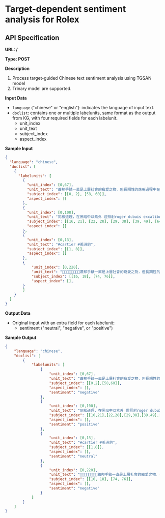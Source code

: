# **Target-dependent sentiment analysis for Rolex**

## API Specification

**URL: /**

**Type: POST**

**Description**

1. Process target-guided Chinese text sentiment analysis using TGSAN model
2. Trinary model are supported. 

**Input Data**

- `language` ("chinese" or "english"): indicates the language of input text.
- `doclist`: contains one or multiple labelunits, same format as the output from KG, with four required fields for each labelunit.
  * unit_index
  * unit_text
  * subject_index
  * aspect_index


**Sample Input**

```json
{
  "language": "chinese",
  "doclist": [
    {
      "labelunits": [
        {
          "unit_index": [0,67],
          "unit_text": "蕭邦手錶一直是上層社會的寵愛之物，但長期性的應用過程中在所難免出現一些常見故障，假如腕錶遭受強烈的撞擊，會給腕錶導致表針掉下來的狀況。",
          "subject_index": [[0, 2], [58, 60]],
          "aspect_index": []
        }, 
        {
          "unit_index": [0,100],
          "unit_text": "同樣道理，在黑暗中以紫外 燈照射roger dubuis excalibur blacklight所發出的七彩光芒，在剔透的鏤通機芯映襯下，也顯得更具深度及迷人。",
          "subject_index": [[16, 21], [22, 28], [29, 38], [39, 49], [64, 66]],
          "aspect_index": []
        }, 
        {
          "unit_index": [0,13],
          "unit_text": "#cartier #美洲豹",
          "subject_index": [[1, 8]],
          "aspect_index": []
        }, 
        {
            "unit_index": [0,220],
            "unit_text": "🤩🤩🤩🤩🤩🤩🤩🤩蕭邦手錶一直是上層社會的寵愛之物，但長期性的應用過程中在所難免出現一些常見故障，假如腕錶遭受強烈的撞擊，會給腕錶導致表針掉下來的狀況。",
            "subject_index": [[16, 18], [74, 76]],
            "aspect_index": [], 
        }
        ]
    }
  ]
}
```

**Output Data**

- Original input with an extra field for each labelunit:
  * sentiment ("neutral", "negative", or "positive")

**Sample Output**

```json
{
    "language": "chinese",
    "doclist": [
        {
            "labelunits": [
                {
                    "unit_index": [0,67],
                    "unit_text": "蕭邦手錶一直是上層社會的寵愛之物，但長期性的應用過程中在所難免出現一些常見故障，假如腕錶遭受強烈的撞擊，會給腕錶導致表針掉下來的狀況。",
                    "subject_index": [[0,2],[58,60]],
                    "aspect_index": [],
                    "sentiment": "negative"
                },
                {
                    "unit_index": [0,100],
                    "unit_text": "同樣道理，在黑暗中以紫外 燈照射roger dubuis excalibur blacklight所發出的七彩光芒，在剔透的鏤通機芯映襯下，也顯得更具深度及迷人。",
                    "subject_index": [[16,21],[22,28],[29,38],[39,49],[64,66]],
                    "aspect_index": [],
                    "sentiment": "positive"
                },
                {
                    "unit_index": [0,13],
                    "unit_text": "#cartier #美洲豹",
                    "subject_index": [[1,8]],
                    "aspect_index": [],
                    "sentiment": "neutral"
                },
                {
                    "unit_index": [0,220],
                    "unit_text": "🤩🤩🤩🤩🤩🤩🤩🤩蕭邦手錶一直是上層社會的寵愛之物，但長期性的應用過程中在所難免出現一些常見故障，假如腕錶遭受強烈的撞擊，會給腕錶導致表針掉下來的狀況。",
                    "subject_index": [[16, 18], [74, 76]],
                    "aspect_index": [], 
                    "sentiment": "negative"
                }
            ]
        }
    ]
}
```